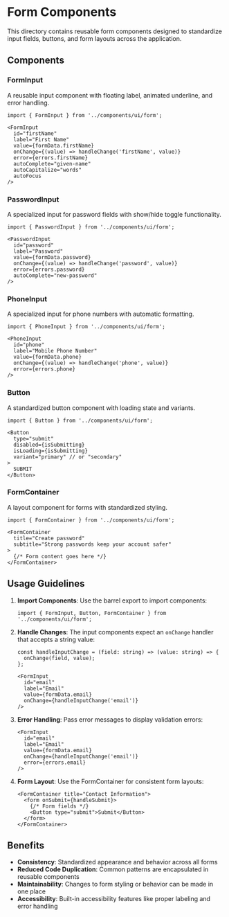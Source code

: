 # Form Components

This directory contains reusable form components designed to standardize input fields, buttons, and form layouts across the application.

## Components

### FormInput

A reusable input component with floating label, animated underline, and error handling.

```tsx
import { FormInput } from '../components/ui/form';

<FormInput
  id="firstName"
  label="First Name"
  value={formData.firstName}
  onChange={(value) => handleChange('firstName', value)}
  error={errors.firstName}
  autoComplete="given-name"
  autoCapitalize="words"
  autoFocus
/>
```

### PasswordInput

A specialized input for password fields with show/hide toggle functionality.

```tsx
import { PasswordInput } from '../components/ui/form';

<PasswordInput
  id="password"
  label="Password"
  value={formData.password}
  onChange={(value) => handleChange('password', value)}
  error={errors.password}
  autoComplete="new-password"
/>
```

### PhoneInput

A specialized input for phone numbers with automatic formatting.

```tsx
import { PhoneInput } from '../components/ui/form';

<PhoneInput
  id="phone"
  label="Mobile Phone Number"
  value={formData.phone}
  onChange={(value) => handleChange('phone', value)}
  error={errors.phone}
/>
```

### Button

A standardized button component with loading state and variants.

```tsx
import { Button } from '../components/ui/form';

<Button 
  type="submit" 
  disabled={isSubmitting}
  isLoading={isSubmitting}
  variant="primary" // or "secondary"
>
  SUBMIT
</Button>
```

### FormContainer

A layout component for forms with standardized styling.

```tsx
import { FormContainer } from '../components/ui/form';

<FormContainer
  title="Create password"
  subtitle="Strong passwords keep your account safer"
>
  {/* Form content goes here */}
</FormContainer>
```

## Usage Guidelines

1. **Import Components**: Use the barrel export to import components:
   ```tsx
   import { FormInput, Button, FormContainer } from '../components/ui/form';
   ```

2. **Handle Changes**: The input components expect an `onChange` handler that accepts a string value:
   ```tsx
   const handleInputChange = (field: string) => (value: string) => {
     onChange(field, value);
   };
   
   <FormInput
     id="email"
     label="Email"
     value={formData.email}
     onChange={handleInputChange('email')}
   />
   ```

3. **Error Handling**: Pass error messages to display validation errors:
   ```tsx
   <FormInput
     id="email"
     label="Email"
     value={formData.email}
     onChange={handleInputChange('email')}
     error={errors.email}
   />
   ```

4. **Form Layout**: Use the FormContainer for consistent form layouts:
   ```tsx
   <FormContainer title="Contact Information">
     <form onSubmit={handleSubmit}>
       {/* Form fields */}
       <Button type="submit">Submit</Button>
     </form>
   </FormContainer>
   ```

## Benefits

- **Consistency**: Standardized appearance and behavior across all forms
- **Reduced Code Duplication**: Common patterns are encapsulated in reusable components
- **Maintainability**: Changes to form styling or behavior can be made in one place
- **Accessibility**: Built-in accessibility features like proper labeling and error handling
